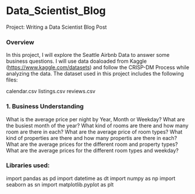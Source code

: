 # Data_Scientist_Blog
Project: Writing a Data Scientist Blog Post

### Overview
In this project, I will explore the Seattle Airbnb Data to answer some business questions.
I will use data doaloaded from Kaggle (https://www.kaggle.com/datasets) and follow the CRISP-DM Process while analyzing the data.
The dataset used in this project includes the following files:

calendar.csv
listings.csv
reviews.csv

### 1. Business Understanding
What is the average price per night by Year, Month or Weekday?
What are the busiest month of the year?
What kind of rooms are there and how many room are there in each?
What are the average price of room types?
What kind of properties are there and how many propertis are there in each?
What are the average prices for the different room and property types?
What are the average prices for the different room types and weekday?

### Libraries used:
import pandas as pd
import datetime as dt
import numpy as np
import seaborn as sn
import matplotlib.pyplot as plt


